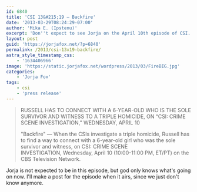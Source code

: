 ```yaml
---
id: 6840
title: 'CSI 13&#215;19 — Backfire'
date: '2013-03-29T08:24:29-07:00'
author: 'Mika E. (Ipstenu)'
excerpt: 'Don''t expect to see Jorja on the April 10th episode of CSI.'
layout: post
guid: 'https://jorjafox.net/?p=6840'
permalink: /2013/csi-13x19-backfire/
astra_style_timestamp_css:
    - '1634406966'
image: 'https://static.jorjafox.net/wordpress/2013/03/FireBIG.jpg'
categories:
    - 'Jorja Fox'
tags:
    - csi
    - 'press release'
---
```


<blockquote>RUSSELL HAS TO CONNECT WITH A 6-YEAR-OLD WHO IS THE SOLE SURVIVOR AND WITNESS TO A TRIPLE HOMICIDE, ON “CSI: CRIME SCENE INVESTIGATION,” WEDNESDAY, APRIL 10

"Backfire" — When the CSIs investigate a triple homicide, Russell has to find a way to connect with a 6-year-old girl who was the sole survivor and witness, on CSI: CRIME SCENE INVESTIGATION, Wednesday, April 10 (10:00-11:00 PM, ET/PT) on the CBS Television Network.</blockquote>
Jorja is not expected to be in this episode, but god only knows what's going on now. I'll make a post for the episode when it airs, since we just don't know anymore.
